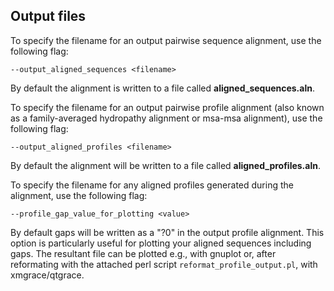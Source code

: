 ## Output files

To specify the filename for an output pairwise sequence alignment, use the following flag:

`--output_aligned_sequences <filename>`

By default the alignment is written to a file called **aligned_sequences.aln**.


To specify the filename for an output pairwise profile alignment (also known as a family-averaged hydropathy alignment or msa-msa alignment), use the following flag:

`--output_aligned_profiles <filename>`

By default the alignment will be written to a file called **aligned_profiles.aln**.


To specify the filename for any aligned profiles generated during the alignment, use the following flag:

`--profile_gap_value_for_plotting <value>`

By default gaps will be written as a "?0" in the output profile alignment. This option is particularly useful for plotting your aligned
sequences including gaps. The resultant file can be plotted e.g., with gnuplot or, after reformating with the attached perl script `reformat_profile_output.pl`, with xmgrace/qtgrace.

